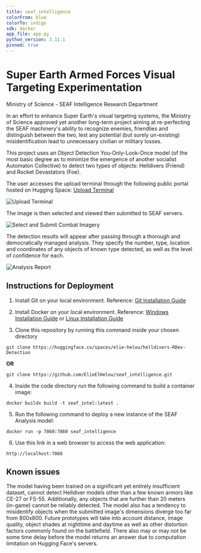 ```yaml
---
title: seaf_intelligence
colorFrom: blue
colorTo: indigo
sdk: docker
app_file: app.py
python_version: 3.11.1
pinned: true
---
```


# Super Earth Armed Forces Visual Targeting Experimentation
Ministry of Science - SEAF Intelligence Research Department

In an effort to enhance Super Earth's visual targeting systems, the Ministry of Science approved yet another long-term project aiming at re-perfecting the SEAF machinery's ability to recognize enemies, friendlies and distinguish between the two, lest any potential (but surely un-existing) misidentification lead to unnecessary
civilian or military losses. 

This project uses an Object Detection You-Only-Look-Once model (of the most basic degree as to minimize the emergence of another socialist Automaton Collective) to detect two types of objects: Helldivers (Friend) and Rocket Devastators (Foe). 

The user accesses the upload terminal through the following public portal hosted on Hugging Space: [Upload Terminal](https://huggingface.co/spaces/elie-helou/helldivers-RDev-Detection)

![Upload Terminal](/readme_resources/uploadPage.png)

The image is then selected and viewed then submitted to SEAF servers.

![Select and Submit Combat Imagery](/readme_resources/rdevUpload.png)

The detection results will appear after passing through a thorough and democratically managed analysis. They specify the number, type, location and coordinates of any objects of known type detected, as well as the level of confidence for each.

![Analysis Report](/readme_resources/rdevAnalysisResults.png)

## **Instructions for Deployment**

1. Install Git on your local environment. Reference: [Git Installation Guide](https://git-scm.com/book/en/v2/Getting-Started-Installing-Git)

2. Install Docker on your local environment. Reference: [Windows Installation Guide](https://docs.docker.com/desktop/setup/install/windows-install/) or [Linux Installation Guide](https://docs.docker.com/desktop/setup/install/linux/)

3. Clone this repository by running this command inside your chosen directory
```
git clone https://huggingface.co/spaces/elie-helou/helldivers-RDev-Detection
```

**OR**

```
git clone https://github.com/ElieElHelou/seaf_intelligence.git
```

4. Inside the code directory run the following command to build a container image:
```
docker buildx build -t seaf_intel:latest . 
```

5. Run the following command to deploy a new instance of the SEAF Analysis model:
```
docker run -p 7860:7860 seaf_intelligence
```

6. Use this link in a web browser to access the web application:
```
http://localhost:7860
```

## **Known issues**

The model having been trained on a significant yet entirely insufficient dataset, cannot detect Helldiver models other than a few known armors like 
CE-27 or FS-55. Additionally, any objects that are further than 20 meters (in-game) cannot be reliably detected. The model also has a tendency to misidentify objects when the submitted image's dimensions diverge too far from 800x800. Future prototypes will take into account distance, image quality, object shades at nighttime and daytime as well as other distortion factors commonly found on the battlefield. There also may or may not be some time delay before the model returns an answer due to 
computation limitation on Hugging Face's servers.
